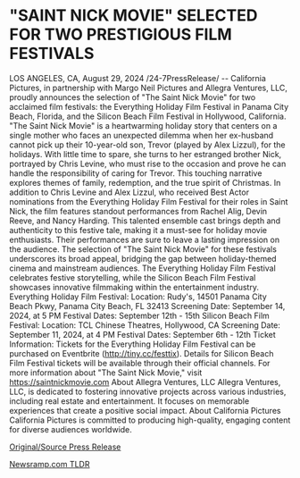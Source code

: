 # "SAINT NICK MOVIE" SELECTED FOR TWO PRESTIGIOUS FILM FESTIVALS

LOS ANGELES, CA, August 29, 2024 /24-7PressRelease/ -- California Pictures, in partnership with Margo Neil Pictures and Allegra Ventures, LLC, proudly announces the selection of "The Saint Nick Movie" for two acclaimed film festivals: the Everything Holiday Film Festival in Panama City Beach, Florida, and the Silicon Beach Film Festival in Hollywood, California.  "The Saint Nick Movie" is a heartwarming holiday story that centers on a single mother who faces an unexpected dilemma when her ex-husband cannot pick up their 10-year-old son, Trevor (played by Alex Lizzul), for the holidays. With little time to spare, she turns to her estranged brother Nick, portrayed by Chris Levine, who must rise to the occasion and prove he can handle the responsibility of caring for Trevor. This touching narrative explores themes of family, redemption, and the true spirit of Christmas.  In addition to Chris Levine and Alex Lizzul, who received Best Actor nominations from the Everything Holiday Film Festival for their roles in Saint Nick, the film features standout performances from Rachel Alig, Devin Reeve, and Nancy Harding. This talented ensemble cast brings depth and authenticity to this festive tale, making it a must-see for holiday movie enthusiasts. Their performances are sure to leave a lasting impression on the audience.  The selection of "The Saint Nick Movie" for these festivals underscores its broad appeal, bridging the gap between holiday-themed cinema and mainstream audiences. The Everything Holiday Film Festival celebrates festive storytelling, while the Silicon Beach Film Festival showcases innovative filmmaking within the entertainment industry.  Everything Holiday Film Festival:  Location: Rudy's, 14501 Panama City Beach Pkwy, Panama City Beach, FL 32413  Screening Date: September 14, 2024, at 5 PM  Festival Dates: September 12th - 15th   Silicon Beach Film Festival: Location: TCL Chinese Theatres, Hollywood, CA  Screening Date: September 11, 2024, at 4 PM  Festival Dates: September 6th - 12th   Ticket Information: Tickets for the Everything Holiday Film Festival can be purchased on Eventbrite (http://tiny.cc/festtix). Details for Silicon Beach Film Festival tickets will be available through their official channels.  For more information about "The Saint Nick Movie," visit https://saintnickmovie.com  About Allegra Ventures, LLC Allegra Ventures, LLC, is dedicated to fostering innovative projects across various industries, including real estate and entertainment. It focuses on memorable experiences that create a positive social impact.  About California Pictures California Pictures is committed to producing high-quality, engaging content for diverse audiences worldwide. 

[Original/Source Press Release](https://www.24-7pressrelease.com/press-release/513900/saint-nick-movie-selected-for-two-prestigious-film-festivals) 

[Newsramp.com TLDR](https://newsramp.com/None) 